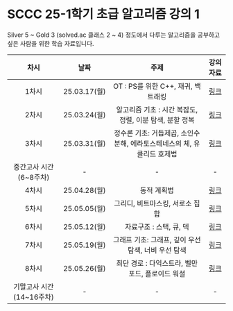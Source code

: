 # SCCC 25-1학기 초급 알고리즘 강의 1

Silver 5 ~ Gold 3 (solved.ac 클래스 2 ~ 4) 정도에서 다루는 알고리즘을 공부하고 싶은 사람을 위한 학습 자료입니다.



|차시|	날짜|	주제| 강의 자료|
|:-:|:-:|:-:|:-:|
|1차시	|25.03.17(월)|	OT : PS를 위한 C++, 재귀, 백트래킹|[링크](slide/01.pdf)|
|2차시	|25.03.24(월)|	알고리즘 기초 : 시간 복잡도, 정렬, 이분 탐색, 분할 정복|[링크](slide/02.pdf)|
|3차시	|25.03.31(월)|	정수론 기초: 거듭제곱, 소인수 분해, 에라토스테네스의 체, 유클리드 호제법|[링크](slide/03.pdf)|
|중간고사 시간(6~8주차)| - |  - | - |
|4차시	|25.04.28(월)|	동적 계획법|[링크](slide/04.pdf)|
|5차시	|25.05.05(월)|	그리디, 비트마스킹, 서로소 집합|[링크](slide/05.pdf)|
|6차시	|25.05.12(월)|	자료구조 : 스택, 큐, 덱|[링크](slide/06.pdf)|
|7차시	|25.05.19(월)|	그래프 기초: 그래프, 깊이 우선 탐색, 너비 우선 탐색|[링크](slide/07.pdf)|
|8차시	|25.05.26(월)|	최단 경로 : 다익스트라, 벨만 포드, 플로이드 워셜|[링크](slide/08.pdf)|
|기말고사 시간(14~16주차)| - |  - | - |